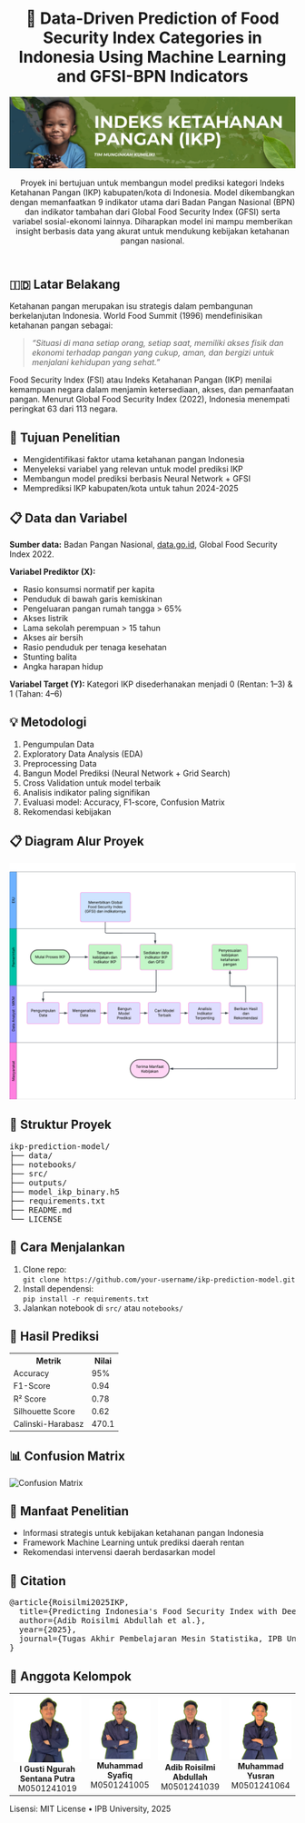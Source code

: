 <!DOCTYPE html>
<html lang="id">
<head>
  <meta charset="UTF-8">
  <meta name="viewport" content="width=device-width, initial-scale=1.0">
</head>
<body>
<header>
  <h1>🌾 Data-Driven Prediction of Food Security Index Categories in Indonesia Using Machine Learning and GFSI-BPN Indicators
</h1>
  <img class="banner" src="img/BANNER Indeks Ketahanan pangan.png" alt="Banner Proyek IKP"/>
  <p>Proyek ini bertujuan untuk membangun model prediksi kategori Indeks Ketahanan Pangan (IKP) kabupaten/kota di Indonesia. Model dikembangkan dengan memanfaatkan 9 indikator utama dari Badan Pangan Nasional (BPN) dan indikator tambahan dari Global Food Security Index (GFSI) serta variabel sosial-ekonomi lainnya. Diharapkan model ini mampu memberikan insight berbasis data yang akurat untuk mendukung kebijakan ketahanan pangan nasional.
</p>
</header>


<h2>🇮🇩 Latar Belakang</h2>
<p>Ketahanan pangan merupakan isu strategis dalam pembangunan berkelanjutan Indonesia. World Food Summit (1996) mendefinisikan ketahanan pangan sebagai:</p>
<blockquote><em>“Situasi di mana setiap orang, setiap saat, memiliki akses fisik dan ekonomi terhadap pangan yang cukup, aman, dan bergizi untuk menjalani kehidupan yang sehat.”</em></blockquote>
<p>Food Security Index (FSI) atau Indeks Ketahanan Pangan (IKP) menilai kemampuan negara dalam menjamin ketersediaan, akses, dan pemanfaatan pangan. Menurut Global Food Security Index (2022), Indonesia menempati peringkat 63 dari 113 negara.</p>

<h2>🎯 Tujuan Penelitian</h2>
<ul>
  <li>Mengidentifikasi faktor utama ketahanan pangan Indonesia</li>
  <li>Menyeleksi variabel yang relevan untuk model prediksi IKP</li>
  <li>Membangun model prediksi berbasis Neural Network + GFSI</li>
  <li>Memprediksi IKP kabupaten/kota untuk tahun 2024-2025</li>
</ul>

<h2>📋 Data dan Variabel</h2>
<p><strong>Sumber data:</strong> Badan Pangan Nasional, <a href="https://data.go.id">data.go.id</a>, Global Food Security Index 2022.</p>
<p><strong>Variabel Prediktor (X):</strong></p>
<ul>
  <li>Rasio konsumsi normatif per kapita</li>
  <li>Penduduk di bawah garis kemiskinan</li>
  <li>Pengeluaran pangan rumah tangga &gt; 65%</li>
  <li>Akses listrik</li>
  <li>Lama sekolah perempuan &gt; 15 tahun</li>
  <li>Akses air bersih</li>
  <li>Rasio penduduk per tenaga kesehatan</li>
  <li>Stunting balita</li>
  <li>Angka harapan hidup</li>
</ul>
<p><strong>Variabel Target (Y):</strong> Kategori IKP disederhanakan menjadi 0 (Rentan: 1–3) & 1 (Tahan: 4–6)</p>

<h2>💡 Metodologi</h2>
<ol>
  <li>Pengumpulan Data</li>
  <li>Exploratory Data Analysis (EDA)</li>
  <li>Preprocessing Data</li>
  <li>Bangun Model Prediksi (Neural Network + Grid Search)</li>
  <li>Cross Validation untuk model terbaik</li>
  <li>Analisis indikator paling signifikan</li>
  <li>Evaluasi model: Accuracy, F1-score, Confusion Matrix</li>
  <li>Rekomendasi kebijakan</li>
</ol>

<h2>📋 Diagram Alur Proyek</h2>
<p align="center">
<img src="img/Workflow.png" alt="Flowchart IKP" class="center"/>
</p>
<h2>📂 Struktur Proyek</h2>
<pre>
ikp-prediction-model/
├── data/
├── notebooks/
├── src/
├── outputs/
├── model_ikp_binary.h5
├── requirements.txt
├── README.md
└── LICENSE
</pre>

<h2>🚀 Cara Menjalankan</h2>
<ol>
  <li>Clone repo: <br><code>git clone https://github.com/your-username/ikp-prediction-model.git</code></li>
  <li>Install dependensi: <br><code>pip install -r requirements.txt</code></li>
  <li>Jalankan notebook di <code>src/</code> atau <code>notebooks/</code></li>
</ol>

<h2>🎯 Hasil Prediksi</h2>
<table>
  <tr><th>Metrik</th><th>Nilai</th></tr>
  <tr><td>Accuracy</td><td>95%</td></tr>
  <tr><td>F1-Score</td><td>0.94</td></tr>
  <tr><td>R² Score</td><td>0.78</td></tr>
  <tr><td>Silhouette Score</td><td>0.62</td></tr>
  <tr><td>Calinski-Harabasz</td><td>470.1</td></tr>
</table>

<h2>📊 Confusion Matrix</h2>
<img src="outputs/confusion_matrix.png" alt="Confusion Matrix" class="center"/>

<h2>🎉 Manfaat Penelitian</h2>
<ul>
  <li>Informasi strategis untuk kebijakan ketahanan pangan Indonesia</li>
  <li>Framework Machine Learning untuk prediksi daerah rentan</li>
  <li>Rekomendasi intervensi daerah berdasarkan model</li>
</ul>

<h2>🔎 Citation</h2>
<pre>
@article{Roisilmi2025IKP,
  title={Predicting Indonesia's Food Security Index with Deep Learning},
  author={Adib Roisilmi Abdullah et al.},
  year={2025},
  journal={Tugas Akhir Pembelajaran Mesin Statistika, IPB University}
}
</pre>

<h2>👥 Anggota Kelompok</h2>

<div align="center">
  <table>
    <tr>
      <td align="center">
        <img src="img/Ngurah.png" width="120"><br>
        <strong>I Gusti Ngurah Sentana Putra</strong><br>
        M0501241019
      </td>
      <td align="center">
        <img src="img/Syafiq.png" width="120"><br>
        <strong>Muhammad Syafiq</strong><br>
        M0501241005
      </td>
      <td align="center">
        <img src="img/Adib.png" width="120"><br>
        <strong>Adib Roisilmi Abdullah</strong><br>
        M0501241039
      </td>
      <td align="center">
        <img src="img/Yusran.png" width="120"><br>
        <strong>Muhammad Yusran</strong><br>
        M0501241064
      </td>
    </tr>
  </table>
</div>

<footer>
  <p>Lisensi: MIT License • IPB University, 2025</p>
</footer>

</body>
</html>
